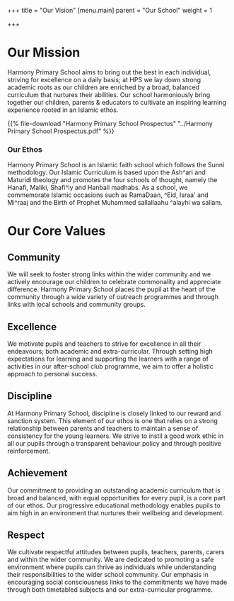 +++
title = "Our Vision"
[menu.main]
parent = "Our School"
weight = 1

+++
# Our Mission

Harmony Primary School aims to bring out the best in each individual, striving for excellence on a daily basis; at HPS we lay down strong academic roots as our children are enriched by a broad, balanced curriculum that nurtures their abilities. Our school harmoniously bring together our children, parents & educators to cultivate an inspiring learning experience rooted in an Islamic ethos.

{{% file-download "Harmony Primary School Prospectus" "../Harmony Primary School Prospectus.pdf" %}}

### Our Ethos

Harmony Primary School is an Islamic faith school which follows the Sunni methodology. Our Islamic Curriculum is based upon the Ash^ari and Maturidi theology and promotes the four schools of thought, namely the Hanafi, Maliki, Shafi^iy and Hanbali madhabs. As a school, we commemorate Islamic occasions such as RamaDaan, ^Eid, Israa' and Mi^raaj and the Birth of Prophet Muhammed sallallaahu ^alayhi wa sallam.

# Our Core Values

## Community

We will seek to foster strong links within the wider community and we actively encourage our children to celebrate commonality and appreciate difference. Harmony Primary School places the pupil at the heart of the community through a wide variety of outreach programmes and through links with local schools and community groups.

## Excellence

We motivate pupils and teachers to strive for excellence in all their endeavours; both academic and extra-curricular. Through setting high expectations for learning and supporting the learners with a range of activities in our after-school club programme, we aim to offer a holistic approach to personal success.

## Discipline

At Harmony Primary School, discipline is closely linked to our reward and sanction system. This element of our ethos is one that relies on a strong relationship between parents and teachers to maintain a sense of consistency for the young learners. We strive to instil a good work ethic in all our pupils through a transparent behaviour policy and through positive reinforcement.

## Achievement

Our commitment to providing an outstanding academic curriculum that is broad and balanced, with equal opportunities for every pupil, is a core part of our ethos. Our progressive educational methodology enables pupils to aim high in an environment that nurtures their wellbeing and development.

## Respect

We cultivate respectful attitudes between pupils, teachers, parents, carers and within the wider community. We are dedicated to promoting a safe environment where pupils can thrive as individuals while understanding their responsibilities to the wider school community. Our emphasis in encouraging social consciousness links to the commitments we have made through both timetabled subjects and our extra-curricular programme.